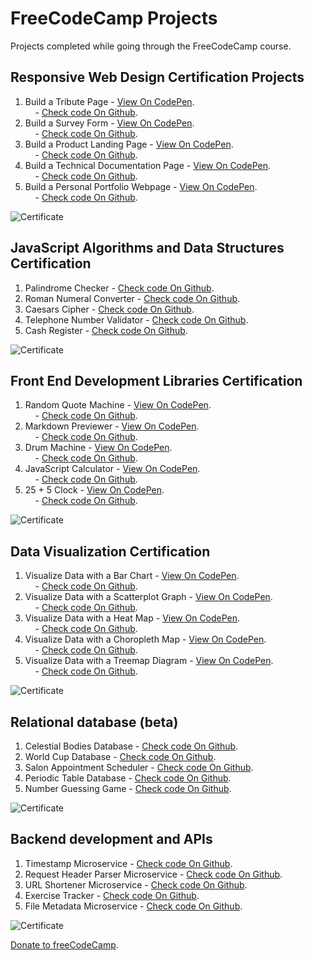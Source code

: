 # FreeCodeCamp Projects
Projects completed while going through the FreeCodeCamp course.

## Responsive Web Design Certification Projects
   1. Build a Tribute Page - [View On CodePen](https://codepen.io/santaeugeniaJ/full/abWdOXY). </br>
    &nbsp;&nbsp;&nbsp;&nbsp;- [Check code On Github](https://github.com/AitorSantaeugenia/freecodecamp-projects/tree/main/responsive-design-web-projects/project1).
   2. Build a Survey Form - [View On CodePen](https://codepen.io/santaeugeniaJ/full/MWmKpOR).</br>
    &nbsp;&nbsp;&nbsp;&nbsp;- [Check code On Github](https://github.com/AitorSantaeugenia/freecodecamp-projects/tree/main/responsive-design-web-projects/project2).
   3. Build a Product Landing Page - [View On CodePen](https://codepen.io/santaeugeniaJ/full/MWmKLRJ).</br>
    &nbsp;&nbsp;&nbsp;&nbsp;- [Check code On Github](https://github.com/AitorSantaeugenia/freecodecamp-projects/tree/main/responsive-design-web-projects/project3).
   4. Build a Technical Documentation Page - [View On CodePen](https://codepen.io/santaeugeniaJ/full/oNWBxrx).</br>
    &nbsp;&nbsp;&nbsp;&nbsp;- [Check code On Github](https://github.com/AitorSantaeugenia/freecodecamp-projects/tree/main/responsive-design-web-projects/project4).
   5. Build a Personal Portfolio Webpage - [View On CodePen](https://codepen.io/santaeugeniaJ/full/yLbgVqx).</br>
    &nbsp;&nbsp;&nbsp;&nbsp;- [Check code On Github](https://github.com/AitorSantaeugenia/freecodecamp-projects/tree/main/responsive-design-web-projects/project5).

   ![Certificate](https://user-images.githubusercontent.com/14861253/125516305-8458e0e0-75d4-4c47-8ea4-8d2cdda69898.png)

## JavaScript Algorithms and Data Structures Certification
   1. Palindrome Checker - [Check code On Github](https://github.com/AitorSantaeugenia/freecodecamp-projects/blob/main/javascript-algorithms-and-data-structure-projects/project_1/project1_palindrome_checker.js).
   2. Roman Numeral Converter - [Check code On Github](https://github.com/AitorSantaeugenia/freecodecamp-projects/blob/main/javascript-algorithms-and-data-structure-projects/project_2/project2_roman_numeral_converter.js).
   3. Caesars Cipher - [Check code On Github](https://github.com/AitorSantaeugenia/freecodecamp-projects/blob/main/javascript-algorithms-and-data-structure-projects/project_3/project3_caesars_cipher.js).
   4. Telephone Number Validator - [Check code On Github](https://github.com/AitorSantaeugenia/freecodecamp-projects/blob/main/javascript-algorithms-and-data-structure-projects/project_4/project4_telephone_number_validator.js).
   5. Cash Register - [Check code On Github](https://github.com/AitorSantaeugenia/freecodecamp-projects/blob/main/javascript-algorithms-and-data-structure-projects/project_5/project5_cash_register.js).

   ![Certificate](https://user-images.githubusercontent.com/14861253/138575264-e17444f2-d0ac-47ca-bba9-278e586ea376.png)

## Front End Development Libraries Certification
   1. Random Quote Machine - [View On CodePen](https://codepen.io/santaeugeniaJ/full/yLojZQg).</br>
   &nbsp;&nbsp;&nbsp;&nbsp;- [Check code On Github](https://github.com/AitorSantaeugenia/freecodecamp-projects/tree/main/front_end_development_libraries/project1_random_quote_machine).
   2. Markdown Previewer - [View On CodePen](https://codepen.io/santaeugeniaJ/full/dyzqOEJ).</br>
   &nbsp;&nbsp;&nbsp;&nbsp;- [Check code On Github](https://github.com/AitorSantaeugenia/freecodecamp-projects/tree/main/front_end_development_libraries/project2_markdown_previewer).
   3. Drum Machine - [View On CodePen](https://codepen.io/santaeugeniaJ/full/MWvzKYJ).</br>
   &nbsp;&nbsp;&nbsp;&nbsp;- [Check code On Github](https://github.com/AitorSantaeugenia/freecodecamp-projects/tree/main/front_end_development_libraries/project3_drum_machine).
   4. JavaScript Calculator - [View On CodePen](https://codepen.io/santaeugeniaJ/full/mdMaKme).</br>
   &nbsp;&nbsp;&nbsp;&nbsp;- [Check code On Github](https://github.com/AitorSantaeugenia/freecodecamp-projects/tree/main/front_end_development_libraries/project4_javascript_calculator).
   5. 25 + 5 Clock - [View On CodePen](https://codepen.io/santaeugeniaJ/full/wvqbbaY).</br>
   &nbsp;&nbsp;&nbsp;&nbsp;- [Check code On Github](https://github.com/AitorSantaeugenia/freecodecamp-projects/tree/main/front_end_development_libraries/project5_25_5_clock).

   ![Certificate](https://user-images.githubusercontent.com/14861253/143505781-79bf1958-c890-43ed-ad2f-1efecdb3a36a.png)

## Data Visualization Certification
   1. Visualize Data with a Bar Chart - [View On CodePen](https://codepen.io/santaeugeniaJ/full/gOejRBN).</br>
   &nbsp;&nbsp;&nbsp;&nbsp;- [Check code On Github](https://github.com/AitorSantaeugenia/freecodecamp-projects/tree/main/data_visualization/Project_1_Visualize_data_with_a_bar_chart).</br>
   2. Visualize Data with a Scatterplot Graph - [View On CodePen](https://codepen.io/santaeugeniaJ/full/QWmBJXE).</br>
   &nbsp;&nbsp;&nbsp;&nbsp;- [Check code On Github](https://github.com/AitorSantaeugenia/freecodecamp-projects/tree/main/data_visualization/Project_2_Visualize_data_with_a_scatterplot_graph).
   3. Visualize Data with a Heat Map - [View On CodePen](https://codepen.io/santaeugeniaJ/full/MWVBRJO).</br>
   &nbsp;&nbsp;&nbsp;&nbsp;- [Check code On Github](https://github.com/AitorSantaeugenia/freecodecamp-projects/tree/main/data_visualization/Project_3_Visualize_data_with_a_heat_map).
   4. Visualize Data with a Choropleth Map - [View On CodePen](https://codepen.io/santaeugeniaJ/full/YzaJVXz).</br>
   &nbsp;&nbsp;&nbsp;&nbsp;- [Check code On Github](https://github.com/AitorSantaeugenia/freecodecamp-projects/tree/main/data_visualization/Project_4_Visualize_data_with_a_choropleth_map).
   5. Visualize Data with a Treemap Diagram - [View On CodePen](https://codepen.io/santaeugeniaJ/full/dymQbEM).</br>
   &nbsp;&nbsp;&nbsp;&nbsp;- [Check code On Github](https://github.com/AitorSantaeugenia/freecodecamp-projects/tree/main/data_visualization/Project_5_Visualize_data_with_a_Treemap_diagram).

   ![Certificate](https://user-images.githubusercontent.com/14861253/184704096-90fff60c-f729-4c00-b83e-23232533f5fb.png)

   ## Relational database (beta)
   1. Celestial Bodies Database - [Check code On Github](https://github.com/AitorSantaeugenia/freecodecamp-projects/blob/main/relational_database_(beta)/Project_1_Celestial_bodies_database/universe.sql).
   2. World Cup Database - [Check code On Github](https://github.com/AitorSantaeugenia/freecodecamp-projects/tree/main/relational_database_(beta)/Project_2_World_cup_database/submit).
   3. Salon Appointment Scheduler - [Check code On Github](https://github.com/AitorSantaeugenia/freecodecamp-projects/tree/main/relational_database_(beta)/Project_3_Salon_appointment_scheduler/submit).
   4. Periodic Table Database - [Check code On Github](https://github.com/AitorSantaeugenia/freecodecamp-projects/tree/main/relational_database_(beta)/Project_4_Periodic_table_database).
   5. Number Guessing Game - [Check code On Github](https://github.com/AitorSantaeugenia/freecodecamp-projects/tree/main/relational_database_(beta)/Project_5_number_guesing_game).

   ![Certificate](https://user-images.githubusercontent.com/14861253/192123679-6b6ff96e-21de-49b3-ac8f-ae19dbe8f258.png)

   ## Backend development and APIs
   1. Timestamp Microservice - [Check code On Github](https://github.com/AitorSantaeugenia/freecodecamp-projects/tree/main/backend_development_and_APIs/project1/boilerplate-project-timestamp-main).
   2. Request Header Parser Microservice - [Check code On Github](https://github.com/AitorSantaeugenia/freecodecamp-projects/tree/main/backend_development_and_APIs/project2/boilerplate-project-headerparser).
   3. URL Shortener Microservice - [Check code On Github](https://github.com/AitorSantaeugenia/freecodecamp-projects/tree/main/backend_development_and_APIs/project3/boilerplate-project-urlshortener).
   4. Exercise Tracker - [Check code On Github](https://github.com/AitorSantaeugenia/freecodecamp-projects/tree/main/backend_development_and_APIs/project4/boilerplate-project-exercisetracker).
   5. File Metadata Microservice - [Check code On Github](https://github.com/AitorSantaeugenia/freecodecamp-projects/tree/main/backend_development_and_APIs/project5/boilerplate-project-filemetadata).
  
   ![Certificate](https://user-images.githubusercontent.com/14861253/192123679-6b6ff96e-21de-49b3-ac8f-ae19dbe8f258.png)

   [Donate to freeCodeCamp](https://donate.freecodecamp.org/).
   
